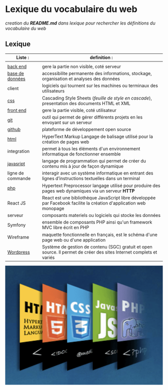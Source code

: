 # Lexique du vocabulaire du web

*creation du **README.md** dans lexique pour rechercher les définitions du vocabulaire du web*

## Lexique


| **Liste**  :         |                                                 **definition**  :                                                     |
|---|---|
|                      |                                                                                      |                                                                                                
|  [back end](https://www.wildcodeschool.com/fr-FR/blog/differences-backend-frontend-developpement-web)       |  gere la partie non visible, coté serveur                                                                             |
|  [base de données](https://www.lebigdata.fr/base-de-donnees)                                                |  accessibilite permanente des informations, stockage, organisation et analyses des données                                                                            |
|  client                                                                                                     |  logiciels qui tournent sur les machines ou terminaux des utilisateurs                                                |
|  [css](https://www.journaldunet.fr/web-tech/dictionnaire-du-webmastering/1203277-css-cascading-style-sheets-definition-traduction/)  |  Cascading Style Sheets (_feuille de style en cascade_), presentation des documents HTML et XML                                                       |
|  [front end](https://www.wildcodeschool.com/fr-FR/blog/differences-backend-frontend-developpement-web)      |  gere la partie visible, coté utilisateur                                                                             |
|  [git](https://git-scm.com/)                                                                                |  outil qui permet de gérer différents projets en les envoyant sur un serveur                                          |
|  [github](https://github.com/)                                                                              |  plateforme de développement open source                                                                              |
|  [html](https://www.journaldunet.fr/web-tech/dictionnaire-du-webmastering/1203255-html-hypertext-markup-langage-definition-traduction/)  |  HyperText Markup Langage de balisage utilisé pour la création de pages web                                           |
|  integration                                                                                                |  permet à tous les éléments d'un environnement informatique de fonctionner ensemble                                   |
|  [javasript](https://developer.mozilla.org/fr/docs/Learn/JavaScript/First_steps/What_is_JavaScript)         |  langage de programmation qui permet de créer du contenu mis à jour de façon dynamique                                |
|  ligne de commande                                                                                          |  interagir avec un système informatique en entrant des lignes d’instructions textuelles dans un terminal              |
|  [php](https://www.php.net/manual/fr/intro-whatis.php)                                                      |  Hypertext Preprocessor langage utilisé pour produire des pages web dynamiques via un serveur **HTTP**                |
|  React JS                                                                                                   |  React est une bibliothèque JavaScript libre développée par Facebook facilite la création d'application web monopage  | 
|  serveur                                                                                                    |  composants materiels ou logiciels qui stocke les données                                                             |
|  Symfony                                                                                                    |  ensemble de composants PHP ainsi qu'un framework MVC libre écrit en PHP                                              |
|  Wireframe                                                                                                  |  maquette fonctionnelle en français, est le schéma d'une page web ou d'une application                                |    
|  [Wordpress](https://wordpress.com/)                                                                        |  Système de gestion de contenu (SGC) gratuit et open source. Il permet de créer des sites Internet complets et variés |   

 ![languages formation](/lexique/images/languages.png)
